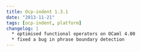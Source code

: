 ```yaml
---
title: Ocp-indent 1.3.1
date: "2013-11-21"
tags: [ocp-indent, platform]
changelog: |
  * optimised functional operators on OCaml 4.00
  * fixed a bug in phrase boundary detection
---
```


